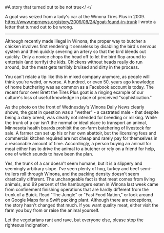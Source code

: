 #A story that turned out to be not true</ </

A goat was seized from a lady's car at the Winona Tires Plus in 2009. 
<https://www.mprnews.org/story/2009/08/24/goat-found-in-trunk>
I wrote a letter that turned out to be wrong.

*** 

Although recently made illegal in Winona, the proper way to butcher a chicken involves first rendering it senseless by disabling the bird's nervous system and then quickly severing an artery so that the bird bleeds out quickly. Only a novice chops the head off to let the bird flop around to entertain (and terrify) the kids. Chickens without heads really do run around, but the meat gets terribly bruised and dirty in the process.

You can't relate a tip like this in mixed company anymore, as people will think you're weird, or worse. A hundred, or even 50, years ago knowledge of home butchering was as common as a Facebook account is today. The recent furor over Brett the Tires Plus goat is a ringing example of our culture's loss of useful knowledge in place of perceived "sophistication."

As the photo on the front of Wednesday's Winona Daily News clearly shows, the goat in question was a "wether" - a castrated male - that despite being a dairy breed, was clearly not intended for breeding or milking. While the trunk of a car isn't the normal or ideal place to transport an animal, Minnesota health boards prohibit the on-farm butchering of livestock for sale. A farmer can set up his or her own abattoir, but the licensing fees and commercial kitchen required are not cheap and rarely pay for themselves in a reasonable amount of time. Accordingly, a person buying an animal for meat either has to drive the animal to a butcher or rely on a friend for help, one of which sounds to have been the plan.

Yes, the trunk of a car doesn't seem humane, but it is a slippery and seemingly arbitrary slope. I've seen plenty of hog, turkey and beef semi-trailers roll through Winona, and the packing density doesn't seem drastically different. The unchangeable fact is that meat comes from living animals, and 99 percent of the hamburgers eaten in Winona last week came from confinement finishing operations that are hardly different from the trunk of a Buick. Read "The Jungle" or "Fast Food Nation," or look around on Google Maps for a Swift packing plant. Although there are exceptions, the story hasn't changed that much. If you want quality meat, either visit the farm you buy from or raise the animal yourself.

Let the vegetarians rant and rave, but everyone else, please stop the righteous indignation.

